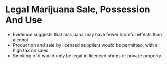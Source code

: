 Legal Marijuana Sale, Possession And Use
========================================

* Evidence suggests that marijuana may have fewer harmful effects than 
    alcohol 
* Production and sale by licensed suppliers would be permitted, with a 
    high tax on sales  
* Smoking of it would only be legal in licenced shops or private 
    property